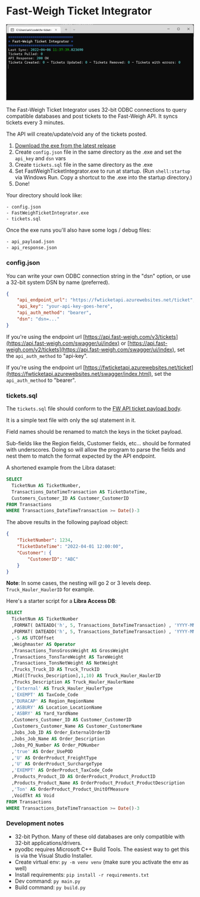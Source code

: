 # Fast-Weigh Ticket Integrator

![screenshot](/screenshot.png)

The Fast-Weigh Ticket Integrator uses 32-bit ODBC connections to query compatible databases and post tickets to the Fast-Weigh API. It syncs tickets every 3 minutes.

The API will create/update/void any of the tickets posted.

1. [Download the exe from the latest release](https://github.com/TAC-Insight/fw-ticket-integrator/releases)
2. Create `config.json` file in the same directory as the .exe and set the `api_key` and `dsn` vars
3. Create `tickets.sql` file in the same directory as the .exe
4. Set FastWeighTicketIntegrator.exe to run at startup. (Run `shell:startup` via Windows Run. Copy a shortcut to the .exe into the startup directory.)
5. Done!

Your directory should look like:

```
- config.json
- FastWeighTicketIntegrator.exe
- tickets.sql
```

Once the exe runs you'll also have some logs / debug files:

```
- api_payload.json
- api_response.json
```

### config.json

You can write your own ODBC connection string in the "dsn" option, or use a 32-bit system DSN by name (preferred).

```json
{
	"api_endpoint_url": "https://fwticketapi.azurewebsites.net/ticket",
	"api_key": "your-api-key-goes-here",
	"api_auth_method": "bearer",
	"dsn": "dsn=..."
}
```

If you're using the endpoint url [https://api.fast-weigh.com/v3/tickets](https://api.fast-weigh.com/swagger/ui/index) or [https://api.fast-weigh.com/v2/tickets](https://api.fast-weigh.com/swagger/ui/index), set the `api_auth_method` to "api-key".

If you're using the endpoint url [https://fwticketapi.azurewebsites.net/ticket](https://fwticketapi.azurewebsites.net/swagger/index.html), set the `api_auth_method` to "bearer".

### tickets.sql

The `tickets.sql` file should conform to the [FW API ticket payload body](https://api.fast-weigh.com/swagger/ui/index#!/Tickets/Tickets_Post).

It is a simple text file with only the sql statement in it.

Field names should be renamed to match the keys in the ticket payload.

Sub-fields like the Region fields, Customer fields, etc... should be formated with underscores. Doing so will allow the program to parse the fields and nest them to match the format expected by the API endpoint.

A shortened example from the Libra dataset:

```sql
SELECT
  TicketNum AS TicketNumber,
  Transactions_DateTimeTransaction AS TicketDateTime,
  Customers_Customer_ID AS Customer_CustomerID
FROM Transactions
WHERE Transactions_DateTimeTransaction >= Date()-3
```

The above results in the following payload object:

```json
{
	"TicketNumber": 1234,
	"TicketDateTime": "2022-04-01 12:00:00",
	"Customer": {
		"CustomerID": "ABC"
	}
}
```

**Note**: In some cases, the nesting will go 2 or 3 levels deep. `Truck_Hauler_HaulerID` for example.

Here's a starter script for a **Libra Access DB**:

```sql
SELECT
  TicketNum AS TicketNumber
  ,FORMAT( DATEADD('h', 5, Transactions_DateTimeTransaction) , 'YYYY-MM-DDThh:mm:ss') AS TicketDateTime
  ,FORMAT( DATEADD('h', 5, Transactions_DateTimeTransaction) , 'YYYY-MM-DDThh:mm:ss') AS PrintDateTime
  ,-5 AS UTCOffset
  ,Weighmaster AS Operator
  ,Transactions_TonsGrossWeight AS GrossWeight
  ,Transactions_TonsTareWeight AS TareWeight
  ,Transactions_TonsNetWeight AS NetWeight
  ,Trucks_Truck_ID AS Truck_TruckID
  ,Mid([Trucks_Description],1,10) AS Truck_Hauler_HaulerID
  ,Trucks_Description AS Truck_Hauler_HaulerName
  ,'External' AS Truck_Hauler_HaulerType
  ,'EXEMPT' AS TaxCode_Code
  ,'DURACAP' AS Region_RegionName
  ,'ASBURY' AS Location_LocationName
  ,'ASBRY' AS Yard_YardName
  ,Customers_Customer_ID AS Customer_CustomerID
  ,Customers_Customer_Name AS Customer_CustomerName
  ,Jobs_Job_ID AS Order_ExternalOrderID
  ,Jobs_Job_Name AS Order_Description
  ,Jobs_PO_Number AS Order_PONumber
  ,'true' AS Order_UsePOD
  ,'U' AS OrderProduct_FreightType
  ,'U' AS OrderProduct_SurchargeType
  ,'EXEMPT' AS OrderProduct_TaxCode_Code
  ,Products_Product_ID AS OrderProduct_Product_ProductID
  ,Products_Product_Name AS OrderProduct_Product_ProductDescription
  ,'Ton' AS OrderProduct_Product_UnitOfMeasure
  ,VoidTkt AS Void
FROM Transactions
WHERE Transactions_DateTimeTransaction >= Date()-3
```

### Development notes

- 32-bit Python. Many of these old databases are only compatible with 32-bit applications/drivers.
- pyodbc requires Microsoft C++ Build Tools. The easiest way to get this is via the Visual Studio Installer.
- Create virtual env: `py -m venv venv` (make sure you activate the env as well)
- Install requirements: `pip install -r requirements.txt`
- Dev command: `py main.py`
- Build command: `py build.py`
